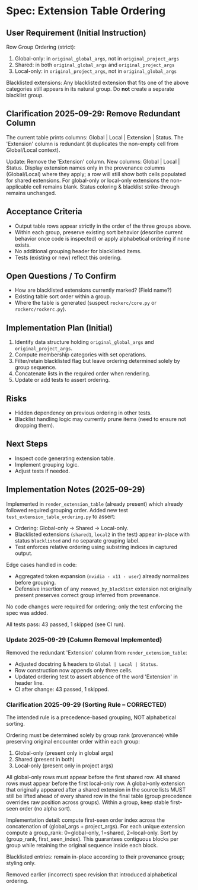 # Spec: Extension Table Ordering

## User Requirement (Initial Instruction)
Row Group Ordering (strict):

1. Global-only: in `original_global_args`, not in `original_project_args`
2. Shared: in both `original_global_args` and `original_project_args`
3. Local-only: in `original_project_args`, not in `original_global_args`

Blacklisted extensions: Any blacklisted extension that fits one of the above categories still appears in its natural group. Do **not** create a separate blacklist group.

## Clarification 2025-09-29: Remove Redundant Column
The current table prints columns: Global | Local | Extension | Status.
The 'Extension' column is redundant (it duplicates the non-empty cell from Global/Local context).

Update: Remove the 'Extension' column. New columns: Global | Local | Status.
Display extension names only in the provenance columns (Global/Local) where they apply; a row will still show both cells populated for shared extensions.
For global-only or local-only extensions the non-applicable cell remains blank.
Status coloring & blacklist strike-through remains unchanged.

## Acceptance Criteria
- Output table rows appear strictly in the order of the three groups above.
- Within each group, preserve existing sort behavior (describe current behavior once code is inspected) or apply alphabetical ordering if none exists.
- No additional grouping header for blacklisted items.
- Tests (existing or new) reflect this ordering.

## Open Questions / To Confirm
- How are blacklisted extensions currently marked? (Field name?)
- Existing table sort order within a group.
- Where the table is generated (suspect `rockerc/core.py` or `rockerc/rockerc.py`).

## Implementation Plan (Initial)
1. Identify data structure holding `original_global_args` and `original_project_args`.
2. Compute membership categories with set operations.
3. Filter/retain blacklisted flag but leave ordering determined solely by group sequence.
4. Concatenate lists in the required order when rendering.
5. Update or add tests to assert ordering.

## Risks
- Hidden dependency on previous ordering in other tests.
- Blacklist handling logic may currently prune items (need to ensure not dropping them).

## Next Steps
- Inspect code generating extension table.
- Implement grouping logic.
- Adjust tests if needed.

## Implementation Notes (2025-09-29)
Implemented in `render_extension_table` (already present) which already followed required grouping order. Added new test `test_extension_table_ordering.py` to assert:

- Ordering: Global-only -> Shared -> Local-only.
- Blacklisted extensions (`shared1`, `local2` in the test) appear in-place with status `blacklisted` and no separate grouping label.
- Test enforces relative ordering using substring indices in captured output.

Edge cases handled in code:
- Aggregated token expansion (`nvidia - x11 - user`) already normalizes before grouping.
- Defensive insertion of any `removed_by_blacklist` extension not originally present preserves correct group inferred from provenance.

No code changes were required for ordering; only the test enforcing the spec was added.

All tests pass: 43 passed, 1 skipped (see CI run).

### Update 2025-09-29 (Column Removal Implemented)
Removed the redundant 'Extension' column from `render_extension_table`:
- Adjusted docstring & headers to `Global | Local | Status`.
- Row construction now appends only three cells.
- Updated ordering test to assert absence of the word 'Extension' in header line.
- CI after change: 43 passed, 1 skipped.

### Clarification 2025-09-29 (Sorting Rule – CORRECTED)
The intended rule is a precedence-based grouping, NOT alphabetical sorting.

Ordering must be determined solely by group rank (provenance) while preserving original encounter order within each group:
1. Global-only (present only in global args)
2. Shared (present in both)
3. Local-only (present only in project args)

All global-only rows must appear before the first shared row. All shared rows must appear before the first local-only row. A global-only extension that originally appeared after a shared extension in the source lists MUST still be lifted ahead of every shared row in the final table (group precedence overrides raw position across groups). Within a group, keep stable first-seen order (no alpha sort).

Implementation detail: compute first-seen order index across the concatenation of (global_args + project_args). For each unique extension compute a group_rank: 0=global-only, 1=shared, 2=local-only. Sort by (group_rank, first_seen_index). This guarantees contiguous blocks per group while retaining the original sequence inside each block.

Blacklisted entries: remain in-place according to their provenance group; styling only.

Removed earlier (incorrect) spec revision that introduced alphabetical ordering.
